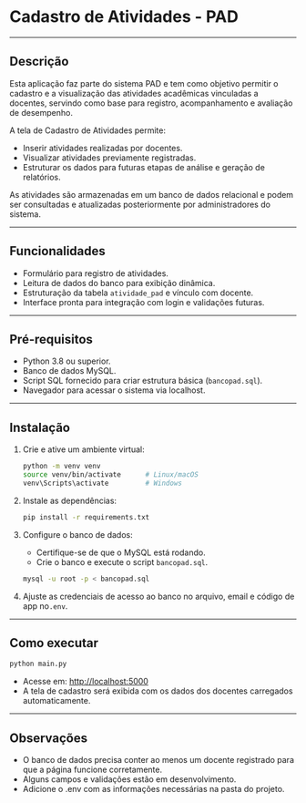 
# Cadastro de Atividades - PAD

---

## Descrição

Esta aplicação faz parte do sistema PAD e tem como objetivo permitir o cadastro e a visualização das atividades acadêmicas vinculadas a docentes, servindo como base para registro, acompanhamento e avaliação de desempenho.

A tela de Cadastro de Atividades permite:

- Inserir atividades realizadas por docentes.
- Visualizar atividades previamente registradas.
- Estruturar os dados para futuras etapas de análise e geração de relatórios.

As atividades são armazenadas em um banco de dados relacional e podem ser consultadas e atualizadas posteriormente por administradores do sistema.

---

## Funcionalidades

- Formulário para registro de atividades.
- Leitura de dados do banco para exibição dinâmica.
- Estruturação da tabela `atividade_pad` e vínculo com docente.
- Interface pronta para integração com login e validações futuras.

---

## Pré-requisitos

- Python 3.8 ou superior.
- Banco de dados MySQL.
- Script SQL fornecido para criar estrutura básica (`bancopad.sql`).
- Navegador para acessar o sistema via localhost.

---

## Instalação

1. Crie e ative um ambiente virtual:

   ```bash
   python -m venv venv
   source venv/bin/activate      # Linux/macOS
   venv\Scripts\activate         # Windows
   ```

2. Instale as dependências:

   ```bash
   pip install -r requirements.txt
   ```

3. Configure o banco de dados:

   - Certifique-se de que o MySQL está rodando.
   - Crie o banco e execute o script `bancopad.sql`.

   ```bash
   mysql -u root -p < bancopad.sql
   ```

4. Ajuste as credenciais de acesso ao banco no arquivo, email e código de app no`.env`.

---

## Como executar

```bash
python main.py
```

- Acesse em: [http://localhost:5000](http://localhost:5000)
- A tela de cadastro será exibida com os dados dos docentes carregados automaticamente.

---

## Observações

- O banco de dados precisa conter ao menos um docente registrado para que a página funcione corretamente.
- Alguns campos e validações estão em desenvolvimento.
- Adicione o .env com as informações necessárias na pasta do projeto.
